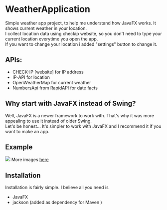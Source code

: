 # WeatherApplication

Simple weather app project, to help me understand how JavaFX works. 
It shows current weather in your location. <br>
I collect location data using checkip website, so you don't need to type your current location everytime you open the app. <br>
If you want to change your location i added "settings" button to change it.<br>

## APIs:
- CHECK-IP [website] for IP address
- IP-API for location
- OpenWeatherMap for current weather
- NumbersApi from RapidAPI for date facts

## Why start with JavaFX instead of Swing?
Well, JavaFX is a newer framework to work with. That's why it was more appealing to use it instead of older Swing. <br>
Let's be honest... It's simpler to work with JavaFX and I recommend it if you want to make an app.

## Example
![](https://imgur.com/i8W4r0k.png)
More images [here](https://imgur.com/a/rmNXIl3)

## Installation
Installation is fairly simple. I believe all you need is
- JavaFX
- jackson (added as dependency for Maven )
